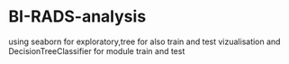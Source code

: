 # BI-RADS-analysis
using seaborn for exploratory,tree for also train and test vizualisation and DecisionTreeClassifier for module train and test
